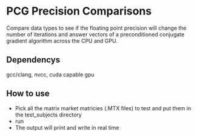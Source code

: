 # PCG Precision Comparisons

Compare data types to see if the floating point precision will change the number of iterations and answer vectors of a preconditioned conjugate gradient algorithm across the CPU and GPU.

## Dependencys
gcc/clang, nvcc, cuda capable gpu

## How to use
* Pick all the matrix market matricies (.MTX files) to test and put them in the test_subjects directory
* run 
* The output will print and write in real time
